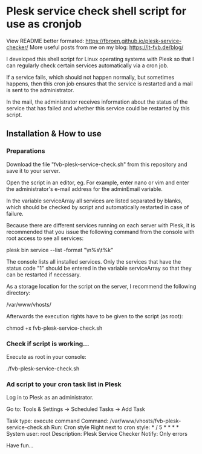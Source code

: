 # Plesk service check shell script for use as cronjob
View README better formated: https://fbroen.github.io/plesk-service-checker/
More useful posts from me on my blog: https://it-fvb.de/blog/

I developed this shell script for Linux operating systems with Plesk so that I can regularly check certain services automatically via a cron job.

If a service fails, which should not happen normally, but sometimes happens, then this cron job ensures that the service is restarted and a mail is sent to the administrator.

In the mail, the administrator receives information about the status of the service that has failed and whether this service could be restarted by this script.

## Installation & How to use

### Preparations
Download the file "fvb-plesk-service-check.sh" from this repository and save it to your server.

Open the script in an editor, eg. For example, enter nano or vim and enter the administrator's e-mail address for the adminEmail variable.

In the variable serviceArray all services are listed separated by blanks, which should be checked by script and automatically restarted in case of failure.

Because there are different services running on each server with Plesk, it is recommended that you issue the following command from the console with root access to see all services:

plesk bin service --list -format "\n%s\t%k"

The console lists all installed services. Only the services that have the status code "1" should be entered in the variable serviceArray so that they can be restarted if necessary.

As a storage location for the script on the server, I recommend the following directory:

/var/www/vhosts/

Afterwards the execution rights have to be given to the script (as root):

chmod +x fvb-plesk-service-check.sh

### Check if script is working...

Execute as root in your console:

./fvb-plesk-service-check.sh

### Ad script to your cron task list in Plesk

Log in to Plesk as an administrator.

Go to: Tools & Settings -> Scheduled Tasks -> Add Task

Task type: execute command
Command: /var/www/vhosts/fvb-plesk-service-check.sh
Run: Cron style
Right next to cron style: * / 5 * * * *
System user: root
Description: Plesk Service Checker
Notify: Only errors


Have fun...
